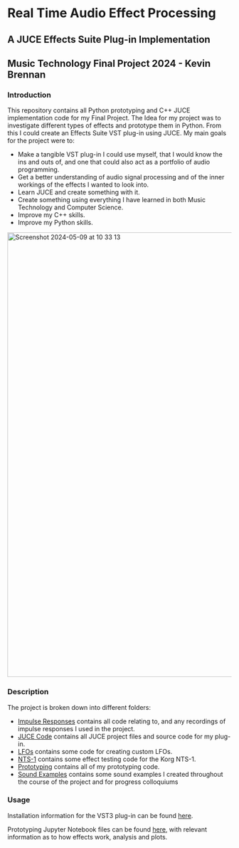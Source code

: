 # Real Time Audio Effect Processing
## A JUCE Effects Suite Plug-in Implementation
## Music Technology Final Project 2024 - Kevin Brennan

### Introduction
This repository contains all Python prototyping and C++ JUCE implementation code for my Final Project. The Idea for my project was to investigate different types of effects and prototype them in Python. From this I could create an Effects Suite VST plug-in using JUCE. My main goals for the project were to:
* Make a tangible VST plug-in I could use myself, that I would know the ins and outs of, and one that could also act as a portfolio of audio programming.
* Get a better understanding of audio signal processing and of the inner workings of the effects I wanted to look into.
* Learn JUCE and create something with it.
* Create something using everything I have learned in both Music Technology and Computer Science.
* Improve my C++ skills.
* Improve my Python skills.
  
<img width="999" alt="Screenshot 2024-05-09 at 10 33 13" src="https://github.com/kevbrnen/Music-Technology-Final-Project/assets/147145956/1be763d8-c5d8-46b8-9897-80270fcfb487">

### Description
The project is broken down into different folders:
- [Impulse Responses](./Impulse%20Responses/) contains all code relating to, and any recordings of impulse responses I used in the project.
- [JUCE Code](./JUCE%20Code/) contains all JUCE project files and source code for my plug-in.
- [LFOs](./LFOs/) contains some code for creating custom LFOs.
- [NTS-1](./NTS-1/) contains some effect testing code for the Korg NTS-1.
- [Prototyping](./Prototyping/) contains all of my prototyping code.
- [Sound Examples](./Sound%20Examples/) contains some sound examples I created throughout the course of the project and for progress colloquiums

### Usage
Installation information for the VST3 plug-in can be found [here](./JUCE%20Code/README.md).

Prototyping Jupyter Notebook files can be found [here](./Prototyping/README.md), with relevant information as to how effects work, analysis and plots.
